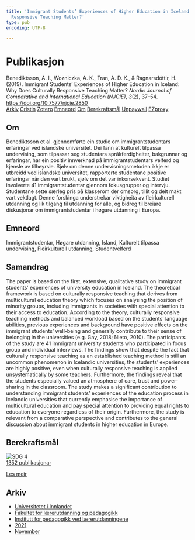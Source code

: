 ```yaml
---
title: 'Immigrant Students’ Experiences of Higher Education in Iceland: Why Does Culturally
  Responsive Teaching Matter?'
type: pub
encoding: UTF-8

---
```

<h1>Publikasjon</h1>
<article id="csl-bib-container-Z442PL3T" class="csl-bib-container">
  <div class="csl-bib-body"> <div class="csl-entry">Benediktsson, A. I., Wozniczka, A. K., Tran, A. D. K., &#38; Ragnarsdóttir, H. (2019). Immigrant Students’ Experiences of Higher Education in Iceland: Why Does Culturally Responsive Teaching Matter? <i>Nordic Journal of Comparative and International Education (NJCIE)</i>, <i>3</i>(2), 37–54. <a href="https://doi.org/10.7577/njcie.2850">https://doi.org/10.7577/njcie.2850</a></div> </div>
  <div class="csl-bib-buttons">
    <a href="#taxonomy-article-Z442PL3T" alt="archive" class="csl-bib-button">Arkiv</a>
    <a href="https://app.cristin.no/results/show.jsf?id=1951083" alt="Cristin" class="csl-bib-button">Cristin</a>
    <a href="http://zotero.org/groups/5881554/items/Z442PL3T" alt="Zotero" class="csl-bib-button">Zotero</a>
    <a href="#keywords-article-Z442PL3T" alt="keywords" class="csl-bib-button">Emneord</a>
    <a href="#about-article-Z442PL3T" alt="about_pub" class="csl-bib-button">Om</a>
    <a href="#sdg-article-Z442PL3T" alt="sdg" class="csl-bib-button">Berekraftsmål</a>
    <a href="https://journals.oslomet.no/index.php/nordiccie/article/download/2850/3202" alt="Unpaywall" class="csl-bib-button">Unpaywall</a>
    <a href="https://journals.oslomet.no/index.php/nordiccie/article/download/2850/3202" alt="EZproxy" class="csl-bib-button">EZproxy</a>
  </div>
  <div id="csl-bib-meta-container-Z442PL3T"></div>
</article>
<div id="csl-bib-meta-Z442PL3T" class="csl-bib-meta">
  <article id="about-article-Z442PL3T" class="about_pub-article">
    <h1>Om</h1>
    Benediktsson et al. gjennomførte ein studie om immigrantstudentars erfaringar ved islandske universitet. Dei fann at kulturelt tilpassa undervising, som tilpassar seg studentars språkferdigheiter, bakgrunnar og erfaringar, har ein positiv innverknad på immigrantstudentars velferd og kjensle av tilhøyrsle. Sjølv om denne undervisningsmetoden ikkje er utbreidd ved islandske universitet, rapporterte studentane positive erfaringar når den vart brukt, sjølv om det var inkonsekvent. Studiet involverte 41 immigrantstudentar gjennom fokusgrupper og intervju. Studentane sette særleg pris på klasserom der omsorg, tillit og delt makt vart vektlagt. Denne forskinga understrekar viktigheita av fleirkulturell utdanning og lik tilgang til utdanning for alle, og bidreg til breiare diskusjonar om immigrantstudentar i høgare utdanning i Europa.
  </article>
  <article id="keywords-article-Z442PL3T" class="keywords-article">
    <h1>Emneord</h1>
    Immigrantstudentar, Høgare utdanning, Island, Kulturelt tilpassa undervising, Fleirkulturell utdanning, Studentvelferd
  </article>
  <article id="abstract-article-Z442PL3T" class="abstract-article">
    <h1>Samandrag</h1>
    The paper is based on the first, extensive, qualitative study on immigrant students’ experiences of university education in Iceland. The theoretical framework is based on culturally responsive teaching that derives from multicultural education theory which focuses on analysing the position of minority groups, including immigrants in societies with special attention to their access to education. According to the theory, culturally responsive teaching methods and balanced workload based on the students’ language abilities, previous experiences and background have positive effects on the immigrant students’ well-being and generally contribute to their sense of belonging in the universities (e.g. Gay, 2018; Nieto, 2010). The participants of the study are 41 immigrant university students who participated in focus group and individual interviews. The findings show that despite the fact that culturally responsive teaching as an established teaching method is still an uncommon phenomenon in Icelandic universities, the students’ experiences are highly positive, even when culturally responsive teaching is applied unsystematically by some teachers. Furthermore, the findings reveal that the students especially valued an atmosphere of care, trust and power-sharing in the classroom. The study makes a significant contribution to understanding immigrant students’ experiences of the education process in Icelandic universities that currently emphasise the importance of multicultural education and pay special attention to providing equal rights to education to everyone regardless of their origin. Furthermore, the study is relevant from a comparative perspective and contributes to the general discussion about immigrant students in higher education in Europe.
  </article>
  <article id="sdg-article-Z442PL3T" class="sdg-article">
    <h1>Berekraftsmål</h1>
    <div class="sdg-container"><div id="sdg4" class="sdg">
        <img src="{{< params subfolder >}}images/sdg/sdg04_nn.png" class="image" alt="SDG 4">
        <div class="sdg-overlay">
          <a href="{{< params subfolder >}}nn/archive/?sdg=4#archive" class="sdg-publication-count"><span>1352</span> publikasjonar</a>
          <p><a href="https://fn.no/om-fn/fns-baerekraftsmaal/god-utdanning?lang=nno-NO" class="sdg-read-more">Les meir</a></p>
        </div>
      </div></div>
  </article>
  <article id="taxonomy-article-Z442PL3T" class="taxonomy-article">
    <h1>Arkiv</h1>
    <ul>
      <li><a href="{{< params subfolder >}}nn/archive/?key=3DCRN523">Universitetet i Innlandet</a></li>
      <li><a href="{{< params subfolder >}}nn/archive/?key=WYNZA47F">Fakultet for lærerutdanning og pedagogikk</a></li>
      <li><a href="{{< params subfolder >}}nn/archive/?key=BKPR6TE7">Institutt for pedagogikk ved lærerutdanningene</a></li>
      <li><a href="{{< params subfolder >}}nn/archive/?key=F8UKZ6L4">2021</a></li>
      <li><a href="{{< params subfolder >}}nn/archive/?key=YMEYZCB3">November</a></li>
    </ul>
  </article>
</div>
